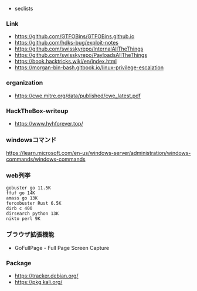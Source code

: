 - seclists

### Link
- https://github.com/GTFOBins/GTFOBins.github.io
- https://github.com/hdks-bug/exploit-notes
- https://github.com/swisskyrepo/InternalAllTheThings
- https://github.com/swisskyrepo/PayloadsAllTheThings
- https://book.hacktricks.wiki/en/index.html
- https://morgan-bin-bash.gitbook.io/linux-privilege-escalation

### organization
- https://cwe.mitre.org/data/published/cwe_latest.pdf

### HackTheBox-writeup
- https://www.hyhforever.top/

### windowsコマンド
https://learn.microsoft.com/en-us/windows-server/administration/windows-commands/windows-commands

### web列挙
```
gobuster go 11.5K
ffuf go 14K
amass go 13K
feroxbuster Rust 6.5K
dirb c 400
dirsearch python 13K
nikto perl 9K
```

### ブラウザ拡張機能
- GoFullPage - Full Page Screen Capture

### Package
- https://tracker.debian.org/  
- https://pkg.kali.org/

